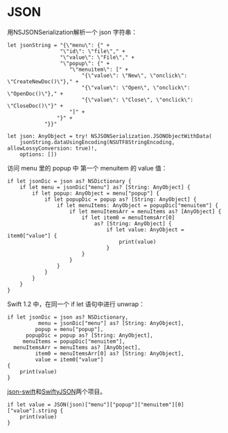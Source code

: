 # JSON

用NSJSONSerialization解析一个 json 字符串：

	let jsonString = "{\"menu\": {" +
	                 "\"id\": \"file\"," +
	                 "\"value\": \"File\"," +
	                 "\"popup\": {" +
	                    "\"menuitem\": [" +
	                        "{\"value\": \"New\", \"onclick\": \"CreateNewDoc()\"}," +
	                        "{\"value\": \"Open\", \"onclick\": \"OpenDoc()\"}," +
	                        "{\"value\": \"Close\", \"onclick\": \"CloseDoc()\"}" +
	                    "]" +
	                "}" +
	            "}}"
	
	let json: AnyObject = try! NSJSONSerialization.JSONObjectWithData(
	    jsonString.dataUsingEncoding(NSUTF8StringEncoding, allowLossyConversion: true)!,
	    options: [])
	    
访问 menu 里的 popup 中 第一个 menuitem 的 value 值：

	if let jsonDic = json as? NSDictionary {
	    if let menu = jsonDic["menu"] as? [String: AnyObject] {
	        if let popup: AnyObject = menu["popup"] {
	            if let popupDic = popup as? [String: AnyObject] {
	                if let menuItems: AnyObject = popupDic["menuitem"] {
	                    if let menuItemsArr = menuItems as? [AnyObject] {
	                        if let item0 = menuItemsArr[0]
	                            as? [String: AnyObject] {
	                                if let value: AnyObject = item0["value"] {
	                                    print(value)
	                                }
	                        }
	                    }
	                }
	            }
	        }
	    }
	}

Swift 1.2 中，在同一个 if let 语句中进行 unwrap：

	if let jsonDic = json as? NSDictionary,
	          menu = jsonDic["menu"] as? [String: AnyObject],
	         popup = menu["popup"],
	      popupDic = popup as? [String: AnyObject],
	     menuItems = popupDic["menuitem"],
	  menuItemsArr = menuItems as? [AnyObject],
	         item0 = menuItemsArr[0] as? [String: AnyObject],
	         value = item0["value"]
	{
	    print(value)
	}
	
[json-swift](https://github.com/owensd/json-swift)和[SwiftyJSON](https://github.com/SwiftyJSON/SwiftyJSON)两个项目。

	if let value = JSON(json)["menu"]["popup"]["menuitem"][0]["value"].string {
	    print(value)
	}